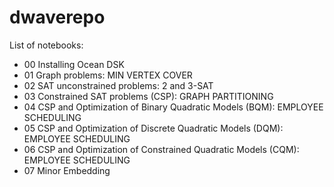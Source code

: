 # dwaverepo

List of notebooks:
- 00 Installing Ocean DSK
- 01 Graph problems: MIN VERTEX COVER
- 02 SAT unconstrained problems: 2 and 3-SAT
- 03 Constrained SAT problems (CSP): GRAPH PARTITIONING
- 04 CSP and Optimization of Binary Quadratic Models (BQM): EMPLOYEE SCHEDULING
- 05 CSP and Optimization of Discrete Quadratic Models (DQM): EMPLOYEE SCHEDULING
- 06 CSP and Optimization of Constrained Quadratic Models (CQM): EMPLOYEE SCHEDULING
- 07 Minor Embedding
